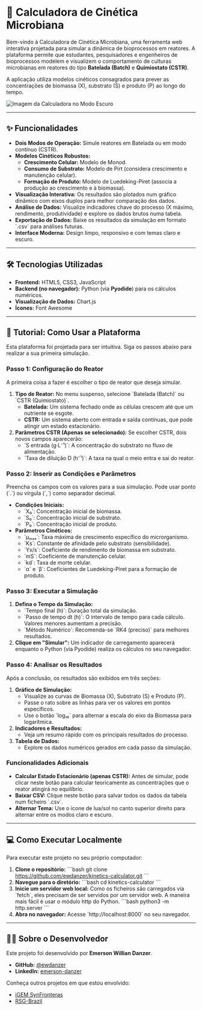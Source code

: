 # 🔬 Calculadora de Cinética Microbiana

Bem-vindo à Calculadora de Cinética Microbiana, uma ferramenta web interativa projetada para simular a dinâmica de bioprocessos em reatores. A plataforma permite que estudantes, pesquisadores e engenheiros de bioprocessos modelem e visualizem o comportamento de culturas microbianas em reatores do tipo **Batelada (Batch)** e **Quimiostato (CSTR)**.

A aplicação utiliza modelos cinéticos consagrados para prever as concentrações de biomassa (X), substrato (S) e produto (P) ao longo do tempo.

<!-- Link para a Demonstração Online (substitua pelo seu link do GitHub Pages) -->
<!-- [Link para a Demonstração Online](https://ewdanzer.github.io/cinetica) -->

![Imagem da Calculadora no Modo Escuro](https://i.imgur.com/g0oB3b8.png)

---

## ✨ Funcionalidades

* **Dois Modos de Operação:** Simule reatores em Batelada ou em modo contínuo (CSTR).
* **Modelos Cinéticos Robustos:**
    * **Crescimento Celular:** Modelo de Monod.
    * **Consumo de Substrato:** Modelo de Pirt (considera crescimento e manutenção celular).
    * **Formação de Produto:** Modelo de Luedeking-Piret (associa a produção ao crescimento e à biomassa).
* **Visualização Interativa:** Os resultados são plotados num gráfico dinâmico com eixos duplos para melhor comparação dos dados.
* **Análise de Dados:** Visualize indicadores chave do processo (X máximo, rendimento, produtividade) e explore os dados brutos numa tabela.
* **Exportação de Dados:** Baixe os resultados da simulação em formato \`.csv\` para análises futuras.
* **Interface Moderna:** Design limpo, responsivo e com temas claro e escuro.

---

## 🛠️ Tecnologias Utilizadas

* **Frontend:** HTML5, CSS3, JavaScript
* **Backend (no navegador):** Python (via **Pyodide**) para os cálculos numéricos.
* **Visualização de Dados:** Chart.js
* **Ícones:** Font Awesome

---

## 🚀 Tutorial: Como Usar a Plataforma

Esta plataforma foi projetada para ser intuitiva. Siga os passos abaixo para realizar a sua primeira simulação.

### Passo 1: Configuração do Reator

A primeira coisa a fazer é escolher o tipo de reator que deseja simular.

1.  **Tipo de Reator:** No menu suspenso, selecione \`Batelada (Batch)\` ou \`CSTR (Quimiostato)\`.
    * **Batelada:** Um sistema fechado onde as células crescem até que um nutriente se esgote.
    * **CSTR:** Um sistema aberto com entrada e saída contínuas, que pode atingir um estado estacionário.
2.  **Parâmetros CSTR (Apenas se selecionado):** Se escolher CSTR, dois novos campos aparecerão:
    * \`S entrada (g·L⁻¹)\`: A concentração do substrato no fluxo de alimentação.
    * \`Taxa de diluição D (h⁻¹)\`: A taxa na qual o meio entra e sai do reator.

### Passo 2: Inserir as Condições e Parâmetros

Preencha os campos com os valores para a sua simulação. Pode usar ponto (\`.\`) ou vírgula (\`,\`) como separador decimal.

* **Condições Iniciais:**
    * \`X₀\`: Concentração inicial de biomassa.
    * \`S₀\`: Concentração inicial de substrato.
    * \`P₀\`: Concentração inicial de produto.
* **Parâmetros Cinéticos:**
    * \`μₘₐₓ\`: Taxa máxima de crescimento específico do microrganismo.
    * \`Ks\`: Constante de afinidade pelo substrato (sensibilidade).
    * \`Yx/s\`: Coeficiente de rendimento de biomassa em substrato.
    * \`mS\`: Coeficiente de manutenção celular.
    * \`kd\`: Taxa de morte celular.
    * \`α\` e \`β\`: Coeficientes de Luedeking-Piret para a formação de produto.

### Passo 3: Executar a Simulação

1.  **Defina o Tempo da Simulação:**
    * \`Tempo final (h)\`: Duração total da simulação.
    * \`Passo de tempo dt (h)\`: O intervalo de tempo para cada cálculo. Valores menores aumentam a precisão.
    * \`Método Numérico\`: Recomenda-se \`RK4 (preciso)\` para melhores resultados.
2.  **Clique em "Simular":** Um indicador de carregamento aparecerá enquanto o Python (via Pyodide) realiza os cálculos no seu navegador.

### Passo 4: Analisar os Resultados

Após a conclusão, os resultados são exibidos em três seções:

1.  **Gráfico de Simulação:**
    * Visualize as curvas de Biomassa (X), Substrato (S) e Produto (P).
    * Passe o rato sobre as linhas para ver os valores em pontos específicos.
    * Use o botão \`log₁₀\` para alternar a escala do eixo da Biomassa para logarítmica.
2.  **Indicadores e Resultados:**
    * Veja um resumo rápido com os principais resultados do processo.
3.  **Tabela de Dados:**
    * Explore os dados numéricos gerados em cada passo da simulação.

### Funcionalidades Adicionais

* **Calcular Estado Estacionário (apenas CSTR):** Antes de simular, pode clicar neste botão para calcular teoricamente as concentrações que o reator atingirá no equilíbrio.
* **Baixar CSV:** Clique neste botão para salvar todos os dados da tabela num ficheiro \`.csv\`.
* **Alternar Tema:** Use o ícone de lua/sol no canto superior direito para alternar entre os modos claro e escuro.

---

## 💻 Como Executar Localmente

Para executar este projeto no seu próprio computador:

1.  **Clone o repositório:**
    \`\`\`bash
    git clone https://github.com/ewdanzer/kinetics-calculator.git
    \`\`\`
2.  **Navegue para o diretório:**
    \`\`\`bash
    cd kinetics-calculator
    \`\`\`
3.  **Inicie um servidor web local:**
    Como os ficheiros são carregados via \`fetch\`, eles precisam de ser servidos por um servidor web. A maneira mais fácil é usar o módulo http do Python.
    \`\`\`bash
    python3 -m http.server
    \`\`\`
4.  **Abra no navegador:**
    Acesse \`http://localhost:8000\` no seu navegador.

---

## 👨‍💻 Sobre o Desenvolvedor

Este projeto foi desenvolvido por **Emerson Willian Danzer**.

* **GitHub:** [@ewdanzer](https://github.com/ewdanzer)
* **LinkedIn:** [emerson-danzer](https://linkedin.com/in/emerson-danzer)

Conheça outros projetos em que estou envolvido:
* [iGEM SynFronteras](https://www.instagram.com/igem_synfronteras)
* [RSG-Brazil](https://www.instagram.com/rsg_brazil)